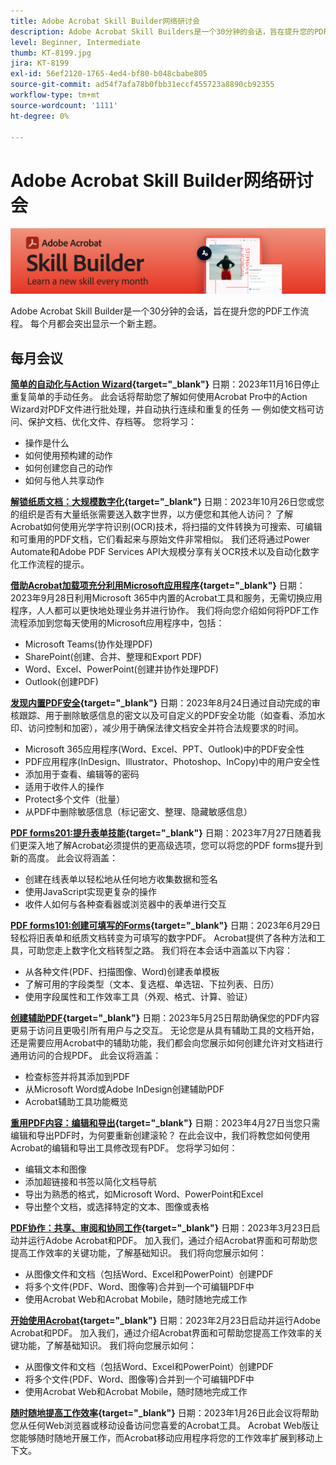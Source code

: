 ```yaml
---
title: Adobe Acrobat Skill Builder网络研讨会
description: Adobe Acrobat Skill Builders是一个30分钟的会话，旨在提升您的PDF工作流程
level: Beginner, Intermediate
thumb: KT-8199.jpg
jira: KT-8199
exl-id: 56ef2120-1765-4ed4-bf80-b048cbabe805
source-git-commit: ad54f7afa78b0fbb31eccf455723a8890cb92355
workflow-type: tm+mt
source-wordcount: '1111'
ht-degree: 0%

---
```


# Adobe Acrobat Skill Builder网络研讨会

![Acrobat Skill Builder图像](../assets/sbacrobatwebinars.png)

Adobe Acrobat Skill Builder是一个30分钟的会话，旨在提升您的PDF工作流程。 每个月都会突出显示一个新主题。

## 每月会议

**[简单的自动化与Action Wizard](https://teamwork.adobe.com/adobe-acrobat-skill-builder/attendease/networking/experience/41d505bb-252a-4e26-9576-6ae82293e6c9/97be1628-5cb6-44be-ac61-c0cc26fbb58d){target="_blank"}**
日期：2023年11月16日停止重复简单的手动任务。 此会话将帮助您了解如何使用Acrobat Pro中的Action Wizard对PDF文件进行批处理，并自动执行连续和重复的任务 — 例如使文档可访问、保护文档、优化文件、存档等。 您将学习：

* 操作是什么
* 如何使用预构建的动作
* 如何创建您自己的动作
* 如何与他人共享动作

**[解锁纸质文档：大规模数字化](https://teamwork.adobe.com/adobe-acrobat-skill-builder/attendease/networking/experience/46e148fe-92c0-4d79-ac83-8888e9f0521e/dfcf3b90-4390-4c6e-abd9-20ba6e913dc1){target="_blank"}**
日期：2023年10月26日您或您的组织是否有大量纸张需要送入数字世界，以方便您和其他人访问？ 了解Acrobat如何使用光学字符识别(OCR)技术，将扫描的文件转换为可搜索、可编辑和可重用的PDF文档，它们看起来与原始文件非常相似。 我们还将通过Power Automate和Adobe PDF Services API大规模分享有关OCR技术以及自动化数字化工作流程的提示。

**[借助Acrobat加载项充分利用Microsoft应用程序](https://teamwork.adobe.com/adobe-acrobat-skill-builder/attendease/networking/experience/8b4ea780-6e4d-48b6-8c70-ea10245a5a64/b4fe64de-3614-4a6d-94c6-ff6612ac07fb){target="_blank"}**
日期：2023年9月28日利用Microsoft 365中内置的Acrobat工具和服务，无需切换应用程序，人人都可以更快地处理业务并进行协作。 我们将向您介绍如何将PDF工作流程添加到您每天使用的Microsoft应用程序中，包括：

* Microsoft Teams(协作处理PDF)
* SharePoint(创建、合并、整理和Export PDF)
* Word、Excel、PowerPoint(创建并协作处理PDF)
* Outlook(创建PDF)

**[发现内置PDF安全](https://teamwork.adobe.com/adobe-acrobat-skill-builder/attendease/networking/experience/b454ab64-9c2e-4aec-bcf9-ca82e3a6b869/3a456ace-042e-41c8-8e8c-d285e9ba0ab8){target="_blank"}**
日期：2023年8月24日通过自动完成的审核跟踪、用于删除敏感信息的密文以及可自定义的PDF安全功能（如查看、添加水印、访问控制和加密），减少用于确保法律文档安全并符合法规要求的时间。

* Microsoft 365应用程序(Word、Excel、PPT、Outlook)中的PDF安全性
* PDF应用程序(InDesign、Illustrator、Photoshop、InCopy)中的用户安全性
* 添加用于查看、编辑等的密码
* 适用于收件人的操作
* Protect多个文件（批量）
* 从PDF中删除敏感信息（标记密文、整理、隐藏敏感信息）

**[PDF forms201:提升表单技能](https://adobe-acrobat-skill-builder.joinus.adobeevents.com/attendease/networking/experience/32518a73-e152-42b5-825c-b31ce53ab1f2/b9966934-6a5b-49c2-a9b0-d434543ce7f4){target="_blank"}**
日期：2023年7月27日随着我们更深入地了解Acrobat必须提供的更高级选项，您可以将您的PDF forms提升到新的高度。 此会议将涵盖：

* 创建在线表单以轻松地从任何地方收集数据和签名
* 使用JavaScript实现更复杂的操作
* 收件人如何与各种查看器或浏览器中的表单进行交互

**[PDF forms101:创建可填写的Forms](https://adobe-acrobat-skill-builder.joinus.adobeevents.com/attendease/networking/experience/795f4bc7-db42-4022-a624-8a53c51174c6/9d685d0f-4a5b-4236-a1ef-081d1403fb41){target="_blank"}**
日期：2023年6月29日轻松将旧表单和纸质文档转变为可填写的数字PDF。 Acrobat提供了各种方法和工具，可助您走上数字化文档转型之路。 我们将在本会话中涵盖以下内容：

* 从各种文件(PDF、扫描图像、Word)创建表单模板
* 了解可用的字段类型（文本、复选框、单选钮、下拉列表、日历）
* 使用字段属性和工作效率工具（外观、格式、计算、验证）

**[创建辅助PDF](https://teamwork.adobe.com/adobe-acrobat-skill-builder/attendease/networking/experience/4ff4d607-8c9f-47dd-ac4f-3b351a0a0fe3/2eb92255-d963-4ff7-b278-2a95a11db755){target="_blank"}**
日期：2023年5月25日帮助确保您的PDF内容更易于访问且更吸引所有用户与之交互。 无论您是从具有辅助工具的文档开始，还是需要应用Acrobat中的辅助功能，我们都会向您展示如何创建允许对文档进行通用访问的合规PDF。 此会议将涵盖：

* 检查标签并将其添加到PDF
* 从Microsoft Word或Adobe InDesign创建辅助PDF
* Acrobat辅助工具功能概览

**[重用PDF内容：编辑和导出](https://adobe-acrobat-skill-builder.joinus.adobeevents.com/attendease/networking/experience/aac3b9af-7d54-4ea5-a6fa-61bc7acea87f/8d7341ee-ff0f-492a-b3fd-935bd11d4ed0){target="_blank"}**
日期：2023年4月27日当您只需编辑和导出PDF时，为何要重新创建滚轮？ 在此会议中，我们将教您如何使用Acrobat的编辑和导出工具修改现有PDF。 您将学习如何：

* 编辑文本和图像
* 添加超链接和书签以简化文档导航
* 导出为熟悉的格式，如Microsoft Word、PowerPoint和Excel
* 导出整个文档，或选择特定的文本、图像或表格

**[PDF协作：共享、审阅和协同工作](https://adobe-acrobat-skill-builder.joinus.adobeevents.com/attendease/networking/experience/0ef4709b-0a04-418e-a185-7efdd676c2dd/6a95bece-6f24-46f5-a17f-b408464281be){target="_blank"}**
日期：2023年3月23日启动并运行Adobe Acrobat和PDF。 加入我们，通过介绍Acrobat界面和可帮助您提高工作效率的关键功能，了解基础知识。 我们将向您展示如何：

* 从图像文件和文档（包括Word、Excel和PowerPoint）创建PDF
* 将多个文件(PDF、Word、图像等)合并到一个可编辑PDF中
* 使用Acrobat Web和Acrobat Mobile，随时随地完成工作

**[开始使用Acrobat](https://adobe-acrobat-skill-builder.joinus.adobeevents.com/attendease/networking/experience/5d8acc24-47a1-4db8-b419-8587bfb12708/fe8ec392-f29a-4e25-b7a3-61f48eea45ab){target="_blank"}**
日期：2023年2月23日启动并运行Adobe Acrobat和PDF。 加入我们，通过介绍Acrobat界面和可帮助您提高工作效率的关键功能，了解基础知识。 我们将向您展示如何：

* 从图像文件和文档（包括Word、Excel和PowerPoint）创建PDF
* 将多个文件(PDF、Word、图像等)合并到一个可编辑PDF中
* 使用Acrobat Web和Acrobat Mobile，随时随地完成工作

**[随时随地提高工作效率](https://adobe-acrobat-skill-builder.joinus.adobeevents.com/attendease/networking/experience/9ab6c7a2-5ca2-4670-9a33-2ac11a1cb542/0b591876-aeae-45af-b41a-07a8326043f2){target="_blank"}**
日期：2023年1月26日此会议将帮助您从任何Web浏览器或移动设备访问您喜爱的Acrobat工具。 Acrobat Web版让您能够随时随地开展工作，而Acrobat移动应用程序将您的工作效率扩展到移动上下文。